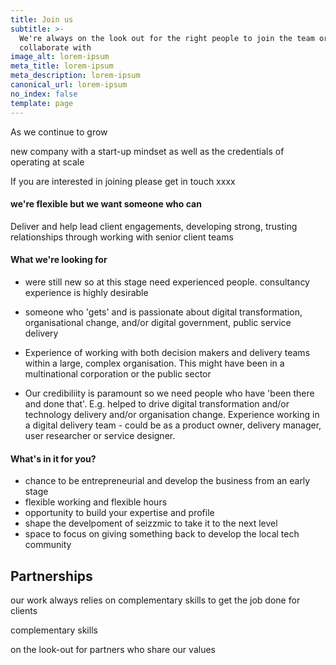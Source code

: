```yaml
---
title: Join us
subtitle: >-
  We're always on the look out for the right people to join the team or
  collaborate with
image_alt: lorem-ipsum
meta_title: lorem-ipsum
meta_description: lorem-ipsum
canonical_url: lorem-ipsum
no_index: false
template: page
---
```

As we continue to grow 

new company with a start-up mindset as well as the credentials of operating at scale

If you are interested in joining please get in touch xxxx

#### we're flexible but we want someone who can

Deliver and help lead client engagements, developing strong, trusting relationships through working with senior client teams

#### What we're looking for

- were still new so at this stage need experienced people. consultancy experience is highly desirable

- someone who 'gets' and is passionate about digital transformation, organisational change, and/or digital government, public service delivery

- Experience of working with both decision makers and delivery teams within a large, complex organisation. This might have been in a multinational corporation or the public sector

-  Our credibiliity is paramount so we need people who have 'been there and done that'. E.g. helped to drive digital transformation and/or technology delivery and/or organisation change. Experience working in a digital delivery team - could be as a product owner, delivery manager, user researcher or service designer.

#### What's in it for you?

- chance to be entrepreneurial and develop the business from an early stage
- flexible working and flexible hours
- opportunity to build your expertise and profile
- shape the develpoment of seizzmic to take it to the next level
- space to focus on giving something back to develop the local tech community

## Partnerships

our work always relies on complementary skills to get the job done for clients

complementary skills

on the look-out for partners who share our values

